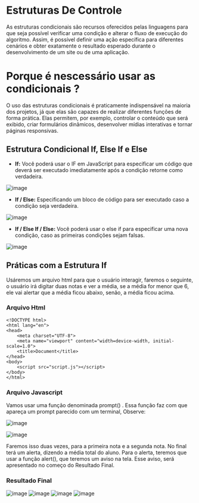 # Estruturas De Controle
As estruturas condicionais são recursos oferecidos pelas linguagens para que seja possível verificar uma condição e alterar o fluxo de execução do algoritmo. Assim, é possível definir uma ação específica para diferentes cenários e obter exatamente o resultado esperado durante o desenvolvimento de um site ou de uma aplicação.

# Porque é nescessário usar as condicionais ?
O uso das estruturas condicionais é praticamente indispensável na maioria dos projetos, já que elas são capazes de realizar diferentes funções de forma prática. Elas permitem, por exemplo, controlar o conteúdo que será exibido, criar formulários dinâmicos, desenvolver mídias interativas e tornar páginas responsivas.

## Estrutura Condicional If, Else If e Else

- **If:**
Você poderá usar o IF em JavaScript para especificar um código que deverá ser executado imediatamente após a condição retorne como verdadeira.

![image](https://github.com/user-attachments/assets/68c08bad-4035-4c0c-af43-5ef28cc9beba)

- **If / Else:**
Especificando um bloco de código para ser executado caso a condição seja verdadeira.

![image](https://github.com/user-attachments/assets/33a2bc66-b5a3-417d-b754-43a0e41f1e58)

- **If / Else If / Else:**
Você poderá usar o else if para especificar uma nova condição, caso as primeiras condições sejam falsas.

![image](https://github.com/user-attachments/assets/3ae37d6b-e366-454b-8d50-189d61c5c876)

## Práticas com a Estrutura If
Usáremos um arquivo html para que o usuário interagir, faremos o seguinte, o usuário irá digitar duas notas e ver a média, se a média for menor que 6, ele vai alertar que a média ficou abaixo, senão, a média ficou acima.

### Arquivo Html
```
<!DOCTYPE html>
<html lang="en">
<head>
    <meta charset="UTF-8">
    <meta name="viewport" content="width=device-width, initial-scale=1.0">
    <title>Document</title>
</head>
<body>
    <script src="script.js"></script>
</body>
</html>
```

### Arquivo Javascript 
Vamos usar uma função denominada prompt() . Essa função faz com que apareça um prompt parecido com um terminal, Observe:

![image](https://github.com/user-attachments/assets/9fb8cf1d-79a2-4fd6-b864-ac6d1cdfc1f3)

![image](https://github.com/user-attachments/assets/e2e9b11d-b281-4501-a55c-f1029d9ebfc2)

Faremos isso duas vezes, para a primeira nota e a segunda nota. No final terá um alerta, dizendo a média total do aluno. Para o alerta, teremos que usar a função alert(), que teremos um aviso na tela. Esse aviso, será apresentado no começo do Resultado Final.

### Resultado Final 
![image](https://github.com/user-attachments/assets/b09fe694-402b-4c93-8fad-0ff0a3da999a)
![image](https://github.com/user-attachments/assets/7f5b80d8-68d2-4b56-a81f-c06118e3fb0a)
![image](https://github.com/user-attachments/assets/98d6f8d6-2551-410e-9c37-6de5d30d18bf)
![image](https://github.com/user-attachments/assets/c198995e-38f4-4496-ba7a-54e13dfc4963)
